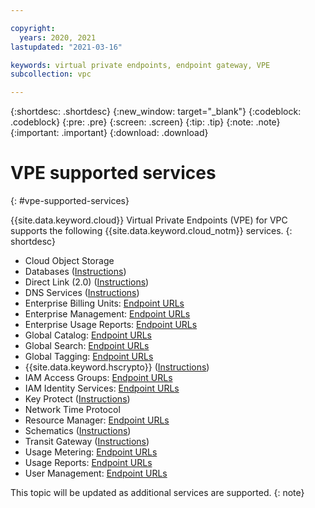 ```yaml
---

copyright:
  years: 2020, 2021
lastupdated: "2021-03-16"

keywords: virtual private endpoints, endpoint gateway, VPE
subcollection: vpc

---
```


{:shortdesc: .shortdesc}
{:new_window: target="_blank"}
{:codeblock: .codeblock}
{:pre: .pre}
{:screen: .screen}
{:tip: .tip}
{:note: .note}
{:important: .important}
{:download: .download}

# VPE supported services
{: #vpe-supported-services}

{{site.data.keyword.cloud}} Virtual Private Endpoints (VPE) for VPC supports the following {{site.data.keyword.cloud_notm}} services.
{: shortdesc}

* Cloud Object Storage
* Databases ([Instructions](/docs/cloud-databases?topic=cloud-databases-vpes))
* Direct Link (2.0) ([Instructions](/docs/dl?topic=dl-vpe-for-ibm-cloud-direct-link))
* DNS Services ([Instructions](/docs/dns-svcs?topic=dns-svcs-vpe-for-dns-svcs#vpe-for-dns-svcs))
* Enterprise Billing Units: [Endpoint URLs](https://{DomainName}/apidocs/enterprise-apis/billing-unit#endpoint-urls)
* Enterprise Management: [Endpoint URLs](https://{DomainName}/apidocs/enterprise-apis/enterprise#endpoint-urls)
* Enterprise Usage Reports: [Endpoint URLs](https://{DomainName}/apidocs/enterprise-apis/resource-usage-reports#endpoint-urls)
* Global Catalog: [Endpoint URLs](https://{DomainName}/apidocs/resource-catalog/global-catalog#endpoint-url)
* Global Search: [Endpoint URLs](https://{DomainName}/apidocs/search#endpoint-url)
* Global Tagging: [Endpoint URLs](https://{DomainName}/apidocs/tagging#endpoint-url)
* {{site.data.keyword.hscrypto}} ([Instructions](/docs/hs-crypto?topic=hs-crypto-virtual-private-endpoints-for-vpc))
* IAM Access Groups: [Endpoint URLs](https://{DomainName}/apidocs/iam-access-groups#endpoint-urls)
* IAM Identity Services: [Endpoint URLs](https://{DomainName}/apidocs/iam-identity-token-api#endpoints) 
* Key Protect ([Instructions](/docs/key-protect?topic=key-protect-virtual-private-endpoints))
* Network Time Protocol
* Resource Manager: [Endpoint URLs](https://{DomainName}/apidocs/resource-controller/resource-manager#endpoint-urls)
* Schematics ([Instructions](/docs/schematics?topic=schematics-private-endpoints#endpoint-setup))
* Transit Gateway ([Instructions](/docs/transit-gateway?topic=transit-gateway-vpe-for-ibm-cloud-transit-gateway))
* Usage Metering: [Endpoint URLs](https://{DomainName}/apidocs/usage-metering#endpoint)
* Usage Reports: [Endpoint URLs](https://{DomainName}/apidocs/metering-reporting#endpoint)
* User Management: [Endpoint URLs](https://{DomainName}/apidocs/user-management#endpoint-urls)

This topic will be updated as additional services are supported.
{: note}

